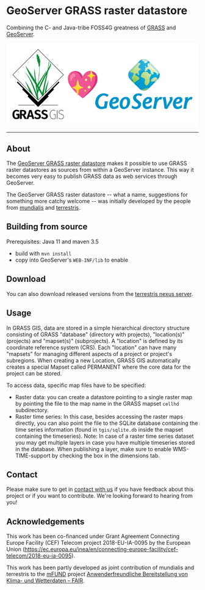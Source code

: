 # GeoServer GRASS raster datastore

Combining the C- and Java-tribe FOSS4G greatness of [GRASS](https://grass.osgeo.org/) and
[GeoServer](http://geoserver.org/).

![GRASS loves GeoServer!](./images/grass-heart-geoserver.svg)

_________________

## About

The [GeoServer GRASS raster datastore](https://github.com/mundialis/geoserver-grass-raster-datastore) makes it possible
to use GRASS raster datastores as sources from within a GeoServer instance. This way it becomes very easy to publish
GRASS data as web services through GeoServer.

The GeoServer GRASS raster datastore -- what a name, suggestions for something more catchy welcome -- was initially
developed by the people from [mundialis](https://www.mundialis.de/) and [terrestris](https://www.terrestris.de/).

## Building from source

Prerequisites: Java 11 and maven 3.5

* build with `mvn install`
* copy into GeoServer's `WEB-INF/lib` to enable

## Download

You can also download released versions from the [terrestris nexus server](https://nexus.terrestris.de/#browse/browse:public:de%2Fterrestris%2Fgeoserver-grass-raster-datastore).

## Usage

In GRASS GIS, data are stored in a simple hierarchical directory structure consisting of GRASS "database"
(directory with projects), "location(s)" (projects) and "mapset(s)" (subprojects). A "location" is defined by its
coordinate reference system (CRS). Each "location" can have many "mapsets" for managing different
aspects of a project or project's subregions. When creating a new Location, GRASS GIS automatically
creates a special Mapset called PERMANENT where the core data for the project can be stored.

To access data, specific map files have to be specified:
- Raster data: you can create a datastore pointing to a single raster map by pointing the file to the map name in the GRASS mapset `cellhd` subdirectory.
- Raster time series: In this case, besides accessing the raster maps directly, you can also point the file to the SQLite
database containing the time series information (found in `tgis/sqlite.db` inside the mapset containing the timeseries).
Note: In case of a raster time series dataset you may get multiple layers in case you have multiple timeseries stored in
the database. When publishing a layer, make sure to enable WMS-TIME-support by checking the box in the dimensions tab.

## Contact

Please make sure to get in [contact with us](https://www.mundialis.de/en/contact/) if you have feedback about this
project or if you want to contribute. We're looking forward to hearing from you!

## Acknowledgements

This work has been co-financed under Grant Agreement Connecting Europe Facility (CEF) Telecom project 2018-EU-IA-0095
by the European Union (https://ec.europa.eu/inea/en/connecting-europe-facility/cef-telecom/2018-eu-ia-0095).

This work has been partly developed as joint contribution of mundialis and terrestris to the
[mFUND](https://www.bmvi.de/SharedDocs/DE/Artikel/DG/mfund-projekte/fair.html) project
[Anwenderfreundliche Bereitstellung von Klima- und Wetterdaten – FAIR](https://www.fair-opendata.de/).
